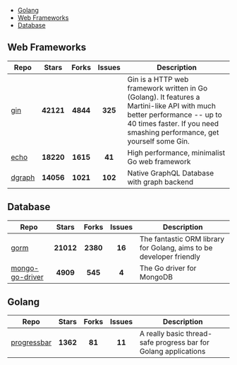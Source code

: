 
- [Golang](#golang)
- [Web Frameworks](#web-frameworks)
- [Database](#database)

## Web Frameworks

| Repo | Stars  | Forks  | Issues | Description |
| ---- | :----: | :----: | :----: | ----------- |
| [gin](https://github.com/gin-gonic/gin) | **42121** | **4844** | **325** | Gin is a HTTP web framework written in Go (Golang). It features a Martini-like API with much better performance -- up to 40 times faster. If you need smashing performance, get yourself some Gin. |
| [echo](https://github.com/labstack/echo) | **18220** | **1615** | **41** | High performance, minimalist Go web framework |
| [dgraph](https://github.com/dgraph-io/dgraph) | **14056** | **1021** | **102** | Native GraphQL Database with graph backend |

## Database

| Repo | Stars  | Forks  | Issues | Description |
| ---- | :----: | :----: | :----: | ----------- |
| [gorm](https://github.com/go-gorm/gorm) | **21012** | **2380** | **16** | The fantastic ORM library for Golang, aims to be developer friendly |
| [mongo-go-driver](https://github.com/mongodb/mongo-go-driver) | **4909** | **545** | **4** | The Go driver for MongoDB |

## Golang

| Repo | Stars  | Forks  | Issues | Description |
| ---- | :----: | :----: | :----: | ----------- |
| [progressbar](https://github.com/schollz/progressbar) | **1362** | **81** | **11** | A really basic thread-safe progress bar for Golang applications |
